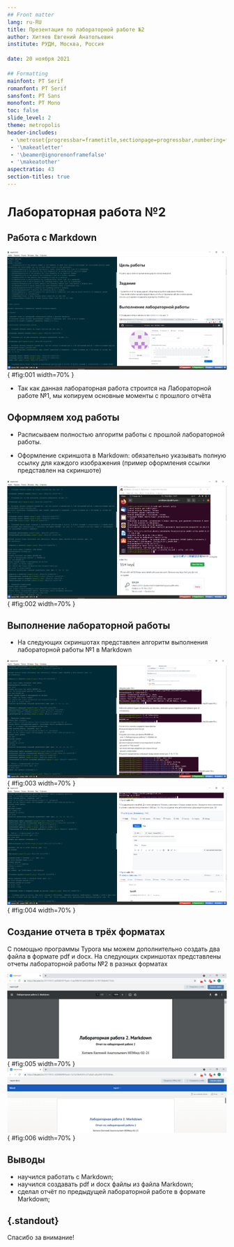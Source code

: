 ```yaml
---
## Front matter
lang: ru-RU
title: Презентация по лабораторной работе №2
author: Хитяев Евгений Анатольевич
institute: РУДН, Москва, Россия

date: 20 ноября 2021

## Formatting
mainfont: PT Serif
romanfont: PT Serif
sansfont: PT Sans
monofont: PT Mono
toc: false
slide_level: 2
theme: metropolis
header-includes: 
 - \metroset{progressbar=frametitle,sectionpage=progressbar,numbering=fraction}
 - '\makeatletter'
 - '\beamer@ignorenonframefalse'
 - '\makeatother'
aspectratio: 43
section-titles: true
---
```


# Лабораторная работа №2

## Работа с Markdown

![Записываем и оформляем цель и задания лабораторной работы](image1/1.png){ #fig:001 width=70% }

- Так как данная лабораторная работа строится на Лабораторной работе №1, мы копируем основные моменты с прошлого отчёта

## Оформляем ход работы

- Расписываем полностью алгоритм работы с прошлой лабораторной работы.

- Оформление скриншота в Markdown: обязательно указывать полную ссылку для каждого изображения (пример оформления ссылки представлен на скриншоте)

![Оформление хода работы](image1/2.png){ #fig:002 width=70% }

## Выполнение лабораторной работы

- На следующих скриншотах представлен алгоритм выполнения лабораторной работы №1 в Markdown

![Выполнение лабораторной работы](image1/3.png){ #fig:003 width=70% }
![Выполнение лабораторной работы](image1/4.png){ #fig:004 width=70% }

## Создание отчета в трёх форматах

С помощью программы Typora мы можем дополнительно создать два файла в формате pdf и docx. На следующих скриншотах представлены отчеты лабораторной работы №2 в разных форматах

![Отчет в pdf](image1/5.png){ #fig:005 width=70% }
![Отчет в docx](image1/6.png){ #fig:006 width=70% }

## Выводы

- научился работать с Markdown;
- научился создавать pdf и docx файлы из файла Markdown;
- сделал отчёт по предыдущей лабораторной работе в формате Markdown;

## {.standout}

Спасибо за внимание!

